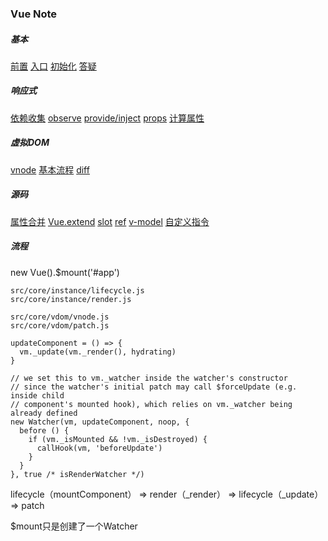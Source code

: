 ### Vue Note

##### 基本

[前置](./前置.md)
[入口](./入口.md)
[初始化](./初始化.md)
[答疑](./答疑.md)

##### 响应式

[依赖收集](./依赖收集.md)
[observe](./observe.md)
[provide/inject](./provide2inject.md)
[props](./props.md)
[计算属性](./computed.md)

##### 虚拟DOM

[vnode](./patch1.md)
[基本流程](./patch2.md)
[diff](./patch3.md)

##### 源码

[属性合并](./mergeOptions.md)
[Vue.extend](./Vue.extend.md)
[slot](./slot.md)
[ref](./ref.md)
[v-model](./v-model.md)
[自定义指令](./directives.md)

##### 流程

new Vue().$mount('#app')

```
src/core/instance/lifecycle.js
src/core/instance/render.js

src/core/vdom/vnode.js
src/core/vdom/patch.js

updateComponent = () => {
  vm._update(vm._render(), hydrating)
}

// we set this to vm._watcher inside the watcher's constructor
// since the watcher's initial patch may call $forceUpdate (e.g. inside child
// component's mounted hook), which relies on vm._watcher being already defined
new Watcher(vm, updateComponent, noop, {
  before () {
    if (vm._isMounted && !vm._isDestroyed) {
      callHook(vm, 'beforeUpdate')
    }
  }
}, true /* isRenderWatcher */)
```

lifecycle（mountComponent） => render（\_render） =>  lifecycle（\_update） => patch

$mount只是创建了一个Watcher